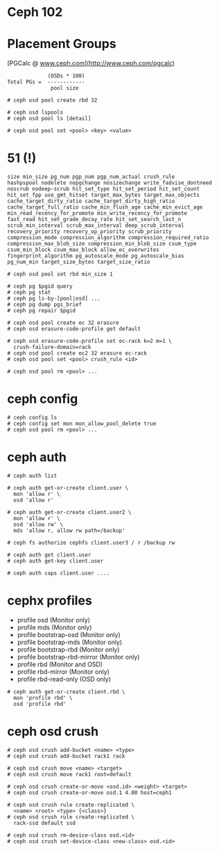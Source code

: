 # Ceph 102


# Placement Groups

[PGCalc @ www.ceph.com](http://www.ceph.com/pgcalc)

```
             (OSDs * 100)
Total PGs =  ------------
              pool size
```


```
# ceph osd pool create rbd 32
```


```
# ceph osd lspools
# ceph osd pool ls [detail]
```


```
# ceph osd pool set <pool> <key> <value>
```


# 51 (!)

```none
size min_size pg_num pgp_num pgp_num_actual crush_rule
hashpspool nodelete nopgchange nosizechange write_fadvise_dontneed
noscrub nodeep-scrub hit_set_type hit_set_period hit_set_count
hit_set_fpp use_gmt_hitset target_max_bytes target_max_objects
cache_target_dirty_ratio cache_target_dirty_high_ratio
cache_target_full_ratio cache_min_flush_age cache_min_evict_age
min_read_recency_for_promote min_write_recency_for_promote
fast_read hit_set_grade_decay_rate hit_set_search_last_n
scrub_min_interval scrub_max_interval deep_scrub_interval
recovery_priority recovery_op_priority scrub_priority
compression_mode compression_algorithm compression_required_ratio
compression_max_blob_size compression_min_blob_size csum_type
csum_min_block csum_max_block allow_ec_overwrites
fingerprint_algorithm pg_autoscale_mode pg_autoscale_bias
pg_num_min target_size_bytes target_size_ratio
```


```
# ceph osd pool set rbd min_size 1
```


```
# ceph pg $pgid query
# ceph pg stat
# ceph pg ls-by-[pool|osd] ...
# ceph pg dump pgs_brief
# ceph pg repair $pgid
```


```
# ceph osd pool create ec 32 erasure
# ceph osd erasure-code-profile get default

# ceph osd erasure-code-profile set ec-rack k=2 m=1 \
  crush-failure-domain=rack
# ceph osd pool create ec2 32 erasure ec-rack
# ceph osd pool set <pool> crush_rule <id>
```


```
# ceph osd pool rm <pool> ...
```


# ceph config 

```
# ceph config ls
# ceph config set mon mon_allow_pool_delete true
# ceph osd pool rm <pool> ...

```


# ceph auth

```
# ceph auth list
```


```
# ceph auth get-or-create client.user \
  mon 'allow r' \
  osd 'allow r'
```


```
# ceph auth get-or-create client.user2 \
  mon 'allow r' \
  osd 'allow rw' \
  mds 'allow r, allow rw path=/backup'
```

```
# ceph fs authorize cephfs client.user3 / r /backup rw
```


```
# ceph auth get client.user
# ceph auth get-key client.user
```


```
# ceph auth caps client.user ....
```


# cephx profiles

* profile osd (Monitor only)
* profile mds (Monitor only)
* profile bootstrap-osd (Monitor only)
* profile bootstrap-mds (Monitor only)
* profile bootstrap-rbd (Monitor only)
* profile bootstrap-rbd-mirror (Monitor only)
* profile rbd (Monitor and OSD)
* profile rbd-mirror (Monitor only)
* profile rbd-read-only (OSD only)


```
# ceph auth get-or-create client.rbd \
  mon 'profile rbd' \
  osd 'profile rbd'
```


# ceph osd crush

```
# ceph osd crush add-bucket <name> <type>
# ceph osd crush add-bucket rack1 rack
```

```
# ceph osd crush move <name> <target>
# ceph osd crush move rack1 root=default
```


```
# ceph osd crush create-or-move <osd.id> <weight> <target>
# ceph osd crush create-or-move osd.1 4.00 host=ceph1
```


```
# ceph osd crush rule create-replicated \
  <name> <root> <type> {<class>}
# ceph osd crush rule create-replicated \
  rack-ssd default ssd
```


```
# ceph osd crush rm-device-class osd.<id>
# ceph osd crush set-device-class <new-class> osd.<id>
```